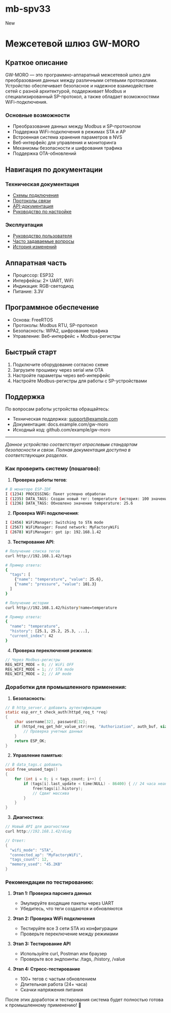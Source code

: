 # mb-spv33
New
# Межсетевой шлюз GW-MORO

## Краткое описание

GW-MORO — это программно-аппаратный межсетевой шлюз для преобразования данных между различными сетевыми протоколами. Устройство обеспечивает безопасное и надежное взаимодействие сетей с разной архитектурой, поддерживает Modbus и специализированный SP-протокол, а также обладает возможностями WiFi-подключения.

### Основные возможности
- Преобразование данных между Modbus и SP-протоколом
- Поддержка WiFi-подключения в режимах STA и AP
- Встроенная система хранения параметров в NVS
- Веб-интерфейс для управления и мониторинга
- Механизмы безопасности и шифрования трафика
- Поддержка OTA-обновлений

## Навигация по документации

### Техническая документация
- [Схемы подключения](documents/schematics/)
- [Протоколы связи](documents/protocols/)
- [API-документация](documents/api/)
- [Руководство по настройке](documents/configuration/)

### Эксплуатация
- [Руководство пользователя](documents/user_manual/)
- [Часто задаваемые вопросы](documents/faq/)
- [История изменений](documents/changelog/)

## Аппаратная часть
- Процессор: ESP32
- Интерфейсы: 2× UART, WiFi
- Индикация: RGB-светодиод
- Питание: 3.3V

## Программное обеспечение
- Основа: FreeRTOS
- Протоколы: Modbus RTU, SP-протокол
- Безопасность: WPA2, шифрование трафика
- Управление: Веб-интерфейс + Modbus-регистры

## Быстрый старт
1. Подключите оборудование согласно схеме
2. Загрузите прошивку через serial или OTA
3. Настройте параметры через веб-интерфейс
4. Настройте Modbus-регистры для работы с SP-устройствами

## Поддержка
По вопросам работы устройства обращайтесь:
- Техническая поддержка: support@example.com
- Документация: docs.example.com/gw-moro
- Исходный код: github.com/example/gw-moro

---

*Данное устройство соответствует отраслевым стандартам безопасности и связи. Полная документация доступна в соответствующих разделах.*

### Как проверить систему (пошагово):

1. **Проверка работы тегов**:
```bash
# В мониторе ESP-IDF
I (1234) PROCESSING: Пакет успешно обработан
I (1235) DATA_TAGS: Создан новый тег: temperature (история: 100 значений)
I (1236) DATA_TAGS: Обновлено значение temperature: 25.6
```

2. **Проверка WiFi подключения**:
```bash
I (2456) WiFiManager: Switching to STA mode
I (2567) WiFiManager: Found network: MyFactoryWiFi
I (2678) WiFiManager: got ip: 192.168.1.42
```

3. **Тестирование API**:
```bash
# Получение списка тегов
curl http://192.168.1.42/tags

# Пример ответа:
{
  "tags": [
    {"name": "temperature", "value": 25.6},
    {"name": "pressure", "value": 101.3}
  ]
}

# Получение истории
curl http://192.168.1.42/history?name=temperature

# Пример ответа:
{
  "name": "temperature",
  "history": [25.1, 25.2, 25.3, ...],
  "current_index": 42
}
```

4. **Проверка переключения режимов**:
```c
// Через Modbus-регистры
REG_WIFI_MODE = 0; // WiFi OFF
REG_WIFI_MODE = 1; // STA mode
REG_WIFI_MODE = 2; // AP mode
```

### Доработки для промышленного применения:

1. **Безопасность**:
```c
// В http_server.c добавить аутентификацию
static esp_err_t check_auth(httpd_req_t *req)
{
    char username[32], password[32];
    if (httpd_req_get_hdr_value_str(req, "Authorization", auth_buf, sizeof(auth_buf)) {
        // Проверка учетных данных
    }
    return ESP_OK;
}
```

2. **Управление памятью**:
```c
// В data_tags.c добавить
void free_unused_tags()
{
    for (int i = 0; i < tags_count; i++) {
        if (tags[i].last_update < time(NULL) - 86400) { // 24 часа неактивности
            free(tags[i].history);
            // Сдвиг массива
        }
    }
}
```

3. **Диагностика**:
```c
// Новый API для диагностики
curl http://192.168.1.42/diag

// Ответ:
{
  "wifi_mode": "STA",
  "connected_ap": "MyFactoryWiFi",
  "tags_count": 12,
  "memory_used": "45.2KB"
}
```

### Рекомендации по тестированию:

1. **Этап 1: Проверка парсинга данных**
   - Эмулируйте входящие пакеты через UART
   - Убедитесь, что теги создаются и обновляются

2. **Этап 2: Проверка WiFi подключения**
   - Тестируйте все 3 сети STA из конфигурации
   - Проверьте переключение между режимами

3. **Этап 3: Тестирование API**
   - Используйте curl, Postman или браузер
   - Проверьте все эндпоинты: /tags, /history, /value

4. **Этап 4: Стресс-тестирование**
   - 100+ тегов с частым обновлением
   - Длительная работа (24+ часа)
   - Скачки напряжения питания

После этих доработок и тестирования система будет полностью готова к промышленному применению! 💪
 
